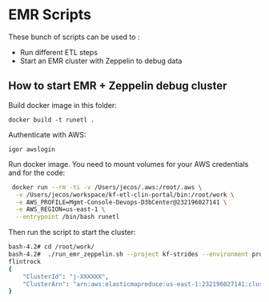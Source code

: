 EMR Scripts
===========

These bunch of scripts can be used to :
- Run different ETL steps
- Start an EMR cluster with Zeppelin to debug data

## How to start EMR + Zeppelin debug cluster

Build docker image in this folder:
```
docker build -t runetl .
```

Authenticate with AWS:
```
igor awslogin
```

Run docker image. You need to mount volumes for your AWS credentials and for the code:
```bash
 docker run --rm -ti -v /Users/jecos/.aws:/root/.aws \
  -v /Users/jecos/workspace/kf-etl-clin-portal/bin:/root/work \
  -e AWS_PROFILE=Mgmt-Console-Devops-D3bCenter@232196027141 \
  -e AWS_REGION=us-east-1 \
  --entrypoint /bin/bash runetl
```

Then run the script to start the cluster:
```bash
bash-4.2# cd /root/work/
bash-4.2#  ./run_emr_zeppelin.sh --project kf-strides --environment prd --instance-type m5.8xlarge --instance-count 5 --bucket kf-strides-232196027141-datalake-prd --instance-profile kf-variant-emr-ec2-prd-profile --service-role kf-variant-emr-prd-role
flintrock
{
    "ClusterId": "j-XXXXXX",
    "ClusterArn": "arn:aws:elasticmapreduce:us-east-1:232196027141:cluster/j-XXXXXX"
}
```

